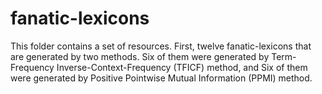 # fanatic-lexicons
This folder contains a set of resources. First, twelve fanatic-lexicons that are generated by two methods. Six of them were generated by Term-Frequency Inverse-Context-Frequency (TFICF) method, and Six of them were generated by Positive Pointwise Mutual Information (PPMI) method. 
